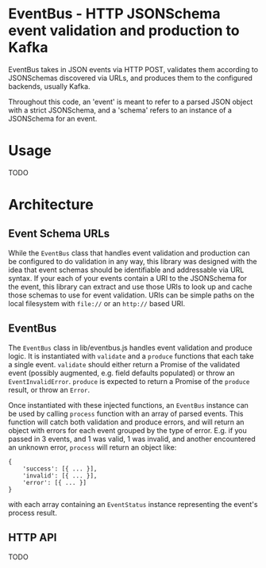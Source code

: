 # EventBus - HTTP JSONSchema event validation and production to Kafka

EventBus takes in JSON events via HTTP POST, validates them according to
JSONSchemas discovered via URLs, and produces them to the configured backends,
usually Kafka.

Throughout this code, an 'event' is meant to refer to a parsed JSON object with
a strict JSONSchema, and a 'schema' refers to an instance of a JSONSchema for
an event.

# Usage

TODO

# Architecture

## Event Schema URLs

While the `EventBus` class that handles event validation and production can
be configured to do validation in any way, this library was designed with the
idea that event schemas should be identifiable and addressable via
URL syntax.  If your each of your events contain a URI to the JSONSchema
for the event, this library can extract and use those URIs to look up
and cache those schemas to use for event validation.  URIs can be
simple paths on the local filesystem with `file://` or an `http://` based
URI.


## EventBus

The `EventBus` class in lib/eventbus.js handles event validation and produce logic.
It is instantiated with `validate` and a `produce` functions that each take a single
event.  `validate` should either return a Promise of the validated event
(possibly augmented, e.g. field defaults populated) or throw an `EventInvalidError`.
`produce` is expected to return a Promise of the `produce` result, or throw an
`Error`.

Once instantiated with these injected functions, an `EventBus` instance can be used
by calling `process` function with an array of parsed events.  This function will
catch both validation and produce errors, and will return an object with errors
for each event grouped by the type of error.  E.g. if you passed in 3 events,
and 1 was valid, 1 was invalid, and another encountered an unknown error, `process`
will return an object like:

```$javascript
{
    'success': [{ ... }],
    'invalid': [{ ... }],
    'error': [{ ... }]
}
```
with each array containing an `EventStatus` instance representing the event's process result.

## HTTP API


TODO
